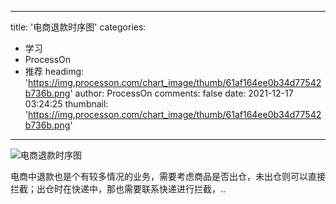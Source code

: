 
---
title: '电商退款时序图'
categories: 
 - 学习
 - ProcessOn
 - 推荐
headimg: 'https://img.processon.com/chart_image/thumb/61af164ee0b34d77542b736b.png'
author: ProcessOn
comments: false
date: 2021-12-17 03:24:25
thumbnail: 'https://img.processon.com/chart_image/thumb/61af164ee0b34d77542b736b.png'
---

<div>   
<img class="thumb" alt="电商退款时序图" src="https://img.processon.com/chart_image/thumb/61af164ee0b34d77542b736b.png" referrerpolicy="no-referrer">
<p>电商中退款也是个有较多情况的业务，需要考虑商品是否出仓，未出仓则可以直接拦截；出仓时在快递中，那也需要联系快递进行拦截，..</p>  
</div>
            